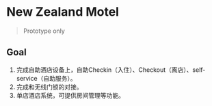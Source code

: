 # New Zealand Motel

> Prototype only


## Goal

1. 完成自助酒店设备上，自助Checkin（入住）、Checkout（离店）、self-service（自助服务）。
2. 完成和无线门锁的对接。
3. 单店酒店系统，可提供房间管理等功能。

